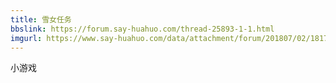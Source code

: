 ```yaml
---
title: 雪女任务
bbslink: https://forum.say-huahuo.com/thread-25893-1-1.html
imgurl: https://www.say-huahuo.com/data/attachment/forum/201807/02/181727c0dgjcwqddjgfcww.jpg
---
```


小游戏<!--more-->
